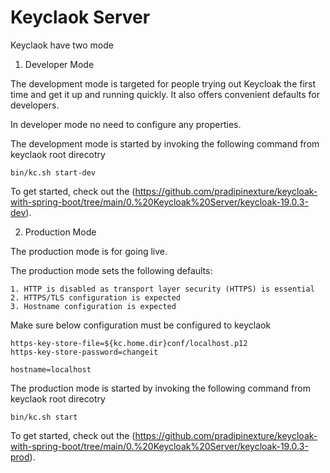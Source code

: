Keyclaok Server
===============

Keyclaok have two mode 

1. Developer Mode 

The development mode is targeted for people trying out Keycloak the first time and get it up and running quickly. It also offers convenient defaults for developers.

In developer mode no need to configure any properties.

The development mode is started by invoking the following command from keyclaok root direcotry

	bin/kc.sh start-dev

To get started, check out the (https://github.com/pradipinexture/keycloak-with-spring-boot/tree/main/0.%20Keycloak%20Server/keycloak-19.0.3-dev). 


2. Production Mode 

The production mode is for going live.

The production mode sets the following defaults:

	1. HTTP is disabled as transport layer security (HTTPS) is essential
	2. HTTPS/TLS configuration is expected
	3. Hostname configuration is expected

Make sure below configuration must be configured to keyclaok

	https-key-store-file=${kc.home.dir}conf/localhost.p12
	https-key-store-password=changeit

	hostname=localhost

The production mode is started by invoking the following command from keyclaok root direcotry

	bin/kc.sh start
	
To get started, check out the (https://github.com/pradipinexture/keycloak-with-spring-boot/tree/main/0.%20Keycloak%20Server/keycloak-19.0.3-prod).

